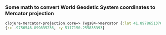 ### Some math to convert World Geodetic System coordinates to Mercator projection
```clojure
clojure-mercator-projection.core=> (wgs84->mercator {:lat 41.897865137687376 :lng -87.64455200350926})
{:x -9756546.899835236, :y 5117150.255835393}
```
